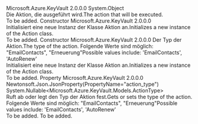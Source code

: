 <Type Name="Action" FullName="Microsoft.Azure.KeyVault.Models.Action">
  <TypeSignature Language="C#" Value="public class Action" />
  <TypeSignature Language="ILAsm" Value=".class public auto ansi beforefieldinit Action extends System.Object" />
  <TypeSignature Language="DocId" Value="T:Microsoft.Azure.KeyVault.Models.Action" />
  <TypeSignature Language="VB.NET" Value="Public Class Action" />
  <TypeSignature Language="F#" Value="type Action = class" />
  <AssemblyInfo>
    <AssemblyName>Microsoft.Azure.KeyVault</AssemblyName>
    <AssemblyVersion>2.0.0.0</AssemblyVersion>
  </AssemblyInfo>
  <Base>
    <BaseTypeName>System.Object</BaseTypeName>
  </Base>
  <Interfaces />
  <Docs>
    <summary>
            <span data-ttu-id="618ce-101">Die Aktion, die ausgeführt wird.</span><span class="sxs-lookup"><span data-stu-id="618ce-101">The action that will be executed.</span></span>
            </summary>
    <remarks>To be added.</remarks>
  </Docs>
  <Members>
    <Member MemberName=".ctor">
      <MemberSignature Language="C#" Value="public Action ();" />
      <MemberSignature Language="ILAsm" Value=".method public hidebysig specialname rtspecialname instance void .ctor() cil managed" />
      <MemberSignature Language="DocId" Value="M:Microsoft.Azure.KeyVault.Models.Action.#ctor" />
      <MemberSignature Language="VB.NET" Value="Public Sub New ()" />
      <MemberType>Constructor</MemberType>
      <AssemblyInfo>
        <AssemblyName>Microsoft.Azure.KeyVault</AssemblyName>
        <AssemblyVersion>2.0.0.0</AssemblyVersion>
      </AssemblyInfo>
      <Parameters />
      <Docs>
        <summary>
            <span data-ttu-id="618ce-102">Initialisiert eine neue Instanz der Klasse Aktion an.</span><span class="sxs-lookup"><span data-stu-id="618ce-102">Initializes a new instance of the Action class.</span></span>
            </summary>
        <remarks>To be added.</remarks>
      </Docs>
    </Member>
    <Member MemberName=".ctor">
      <MemberSignature Language="C#" Value="public Action (Nullable&lt;Microsoft.Azure.KeyVault.Models.ActionType&gt; actionType = null);" />
      <MemberSignature Language="ILAsm" Value=".method public hidebysig specialname rtspecialname instance void .ctor(valuetype System.Nullable`1&lt;valuetype Microsoft.Azure.KeyVault.Models.ActionType&gt; actionType) cil managed" />
      <MemberSignature Language="DocId" Value="M:Microsoft.Azure.KeyVault.Models.Action.#ctor(System.Nullable{Microsoft.Azure.KeyVault.Models.ActionType})" />
      <MemberSignature Language="VB.NET" Value="Public Sub New (Optional actionType As Nullable(Of ActionType) = null)" />
      <MemberSignature Language="F#" Value="new Microsoft.Azure.KeyVault.Models.Action : Nullable&lt;Microsoft.Azure.KeyVault.Models.ActionType&gt; -&gt; Microsoft.Azure.KeyVault.Models.Action" Usage="new Microsoft.Azure.KeyVault.Models.Action actionType" />
      <MemberType>Constructor</MemberType>
      <AssemblyInfo>
        <AssemblyName>Microsoft.Azure.KeyVault</AssemblyName>
        <AssemblyVersion>2.0.0.0</AssemblyVersion>
      </AssemblyInfo>
      <Parameters>
        <Parameter Name="actionType" Type="System.Nullable&lt;Microsoft.Azure.KeyVault.Models.ActionType&gt;" />
      </Parameters>
      <Docs>
        <param name="actionType"><span data-ttu-id="618ce-103">Der Typ der Aktion.</span><span class="sxs-lookup"><span data-stu-id="618ce-103">The type of the action.</span></span> <span data-ttu-id="618ce-104">Folgende Werte sind möglich: "EmailContacts", "Erneuerung"</span><span class="sxs-lookup"><span data-stu-id="618ce-104">Possible values include: 'EmailContacts', 'AutoRenew'</span></span></param>
        <summary>
            <span data-ttu-id="618ce-105">Initialisiert eine neue Instanz der Klasse Aktion an.</span><span class="sxs-lookup"><span data-stu-id="618ce-105">Initializes a new instance of the Action class.</span></span>
            </summary>
        <remarks>To be added.</remarks>
      </Docs>
    </Member>
    <Member MemberName="ActionType">
      <MemberSignature Language="C#" Value="public Nullable&lt;Microsoft.Azure.KeyVault.Models.ActionType&gt; ActionType { get; set; }" />
      <MemberSignature Language="ILAsm" Value=".property instance valuetype System.Nullable`1&lt;valuetype Microsoft.Azure.KeyVault.Models.ActionType&gt; ActionType" />
      <MemberSignature Language="DocId" Value="P:Microsoft.Azure.KeyVault.Models.Action.ActionType" />
      <MemberSignature Language="VB.NET" Value="Public Property ActionType As Nullable(Of ActionType)" />
      <MemberSignature Language="F#" Value="member this.ActionType : Nullable&lt;Microsoft.Azure.KeyVault.Models.ActionType&gt; with get, set" Usage="Microsoft.Azure.KeyVault.Models.Action.ActionType" />
      <MemberType>Property</MemberType>
      <AssemblyInfo>
        <AssemblyName>Microsoft.Azure.KeyVault</AssemblyName>
        <AssemblyVersion>2.0.0.0</AssemblyVersion>
      </AssemblyInfo>
      <Attributes>
        <Attribute>
          <AttributeName>Newtonsoft.Json.JsonProperty(PropertyName="action_type")</AttributeName>
        </Attribute>
      </Attributes>
      <ReturnValue>
        <ReturnType>System.Nullable&lt;Microsoft.Azure.KeyVault.Models.ActionType&gt;</ReturnType>
      </ReturnValue>
      <Docs>
        <summary>
            <span data-ttu-id="618ce-106">Ruft ab oder legt den Typ der Aktion fest.</span><span class="sxs-lookup"><span data-stu-id="618ce-106">Gets or sets the type of the action.</span></span> <span data-ttu-id="618ce-107">Folgende Werte sind möglich: "EmailContacts", "Erneuerung"</span><span class="sxs-lookup"><span data-stu-id="618ce-107">Possible values include: 'EmailContacts', 'AutoRenew'</span></span>
            </summary>
        <value>To be added.</value>
        <remarks>To be added.</remarks>
      </Docs>
    </Member>
  </Members>
</Type>